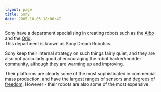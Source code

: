 ```yaml
---
layout: page
title: Sony
date: 2005-10-05 18:06:47
---
```

<p>Sony have a department specialising in creating robots such as the <a class="wiki" href="/wiki/aibo.html" title="The SONY Robot Dog">Aibo</a> and the <a class="wiki" href="/wiki/qrio.html" title="Qrio">Qrio</a>.
<br/>This department is known as Sony Dream Robotics.
</p>
<p>Sony keep their internal strategy on such things fairly quiet, and they are also not paricularly good at encouraging the robot hacker/modder community, although they are warming up and improving.
</p>
<p>Their platforms are clearly some of the most sophisticated in commercial mass production, and have the largest ranges of sensors and <a class="wiki" href="/wiki/degrees_of_freedom.html" title="A term used for the axes of movement for a robot, or robot limb.">degrees of freedom</a>. However - their robots are also some of the most expensive.
</p>
